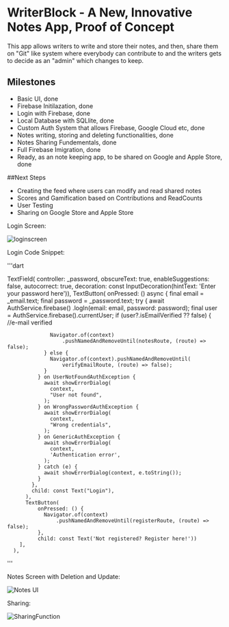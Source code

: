 # WriterBlock - A New, Innovative Notes App, Proof of Concept

This app allows writers to write and store their notes, and then, share them on "Git" like system where everybody can contribute to and the writers gets to decide as an "admin" which changes to keep.

## Milestones

- Basic UI, done
- Firebase Initilazation, done
- Login with Firebase, done
- Local Database with SQLlite, done
- Custom Auth System that allows Firebase, Google Cloud etc, done
- Notes writing, storing and deleting functionalities, done
- Notes Sharing Fundementals, done
- Full Firebase Imigration, done
- Ready, as an note keeping app, to be shared on Google and Apple Store, done

##Next Steps

- Creating the feed where users can modify and read shared notes
- Scores and Gamification based on Contributions and ReadCounts
- User Testing
- Sharing on Google Store and Apple Store 

Login Screen: 

![loginscreen](https://user-images.githubusercontent.com/93154247/193502352-0566515c-fa65-4464-b022-3ab2c59608d5.PNG)

Login Code Snippet: 

'''dart

TextField(
              controller: _password,
              obscureText: true,
              enableSuggestions: false,
              autocorrect: true,
              decoration:
                  const InputDecoration(hintText: 'Enter your password here')),
          TextButton(
            onPressed: () async {
              final email = _email.text;
              final password = _password.text;
              try {
                await AuthService.firebase()
                    .logIn(email: email, password: password);
                final user = AuthService.firebase().currentUser;
                if (user?.isEmailVerified ?? false) {
                  //e-mail verified

                  Navigator.of(context)
                      .pushNamedAndRemoveUntil(notesRoute, (route) => false);
                } else {
                  Navigator.of(context).pushNamedAndRemoveUntil(
                      verifyEmailRoute, (route) => false);
                }
              } on UserNotFoundAuthException {
                await showErrorDialog(
                  context,
                  "User not found",
                );
              } on WrongPasswordAuthException {
                await showErrorDialog(
                  context,
                  "Wrong credentials",
                );
              } on GenericAuthException {
                await showErrorDialog(
                  context,
                  'Authentication error',
                );
              } catch (e) {
                await showErrorDialog(context, e.toString());
              }
            },
            child: const Text("Login"),
          ),
          TextButton(
              onPressed: () {
                Navigator.of(context)
                    .pushNamedAndRemoveUntil(registerRoute, (route) => false);
              },
              child: const Text('Not registered? Register here!'))
        ],
      ),

'''



Notes Screen with Deletion and Update:

![Notes UI](https://user-images.githubusercontent.com/93154247/193502437-7c345454-731f-41fa-9d0d-a6ed7c7589d2.PNG)


Sharing:

![SharingFunction](https://user-images.githubusercontent.com/93154247/193502571-ee2cf552-6753-45f0-9df8-52c181dd9877.PNG)
